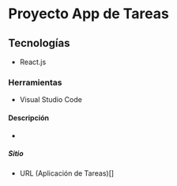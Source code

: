 # Proyecto App de Tareas

## Tecnologías
- React.js

### Herramientas
- Visual Studio Code

#### Descripción
-

##### Sitio
- URL (Aplicación de Tareas)[]